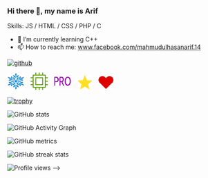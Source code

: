 ### Hi there 👋, my name is Arif



Skills: JS / HTML / CSS / PHP / C

- 🌱 I’m currently learning C++ 
- 📫 How to reach me: www.facebook.com/mahmudulhasanarif.14 


[<img src='https://cdn.jsdelivr.net/npm/simple-icons@3.0.1/icons/github.svg' alt='github' height='40'>](https://github.com/MahmudulHasanArif14)  

<a href='https://archiveprogram.github.com/'><img src='https://raw.githubusercontent.com/acervenky/animated-github-badges/master/assets/acbadge.gif' width='40' height='40'></a> <a href='https://docs.github.com/en/developers'><img src='https://raw.githubusercontent.com/acervenky/animated-github-badges/master/assets/devbadge.gif' width='40' height='40'></a> <a href='https://github.com/pricing'><img src='https://raw.githubusercontent.com/acervenky/animated-github-badges/master/assets/pro.gif' width='40' height='40'></a> <a href='https://stars.github.com/'><img src='https://raw.githubusercontent.com/acervenky/animated-github-badges/master/assets/starbadge.gif' width='35' height='35'></a> <a href='https://docs.github.com/en/github/supporting-the-open-source-community-with-github-sponsors'><img src='https://raw.githubusercontent.com/acervenky/animated-github-badges/master/assets/sponsorbadge.gif' width='35' height='35'></a> 

[![trophy](https://github-profile-trophy.vercel.app/?username=MahmudulHasanArif14)](https://github.com/ryo-ma/github-profile-trophy)

![GitHub stats](https://github-readme-stats.vercel.app/api?username=MahmudulHasanArif14&show_icons=true&count_private=true)  

![GitHub Activity Graph](https://activity-graph.herokuapp.com/graph?username=MahmudulHasanArif14)  

![GitHub metrics](https://metrics.lecoq.io/MahmudulHasanArif14)  

![GitHub streak stats](https://github-readme-streak-stats.herokuapp.com/?user=MahmudulHasanArif14)  

![Profile views](https://gpvc.arturio.dev/[MahmudulHasanArif14](https://github.com/MahmudulHasanArif14)https://github.com/MahmudulHasanArif14)  
-->

